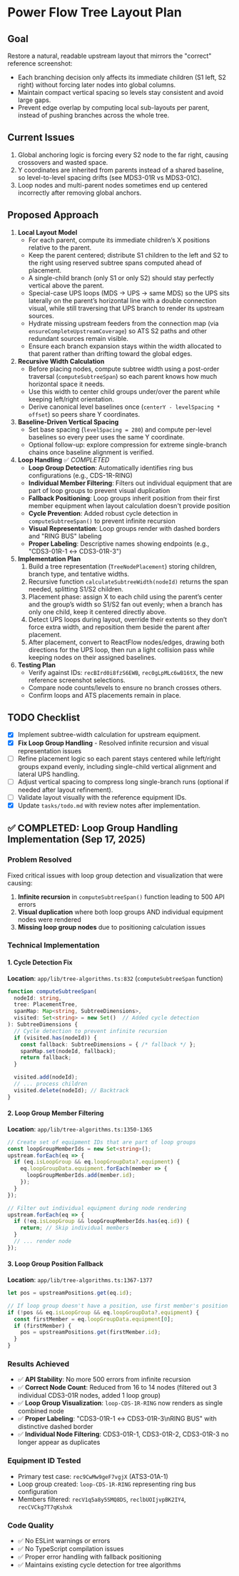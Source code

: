 # Power Flow Tree Layout Plan

## Goal
Restore a natural, readable upstream layout that mirrors the "correct" reference screenshot:
- Each branching decision only affects its immediate children (S1 left, S2 right) without forcing later nodes into global columns.
- Maintain compact vertical spacing so levels stay consistent and avoid large gaps.
- Prevent edge overlap by computing local sub-layouts per parent, instead of pushing branches across the whole tree.

## Current Issues
1. Global anchoring logic is forcing every S2 node to the far right, causing crossovers and wasted space.
2. Y coordinates are inherited from parents instead of a shared baseline, so level-to-level spacing drifts (see MDS3-01R vs MDS3-01C).
3. Loop nodes and multi-parent nodes sometimes end up centered incorrectly after removing global anchors.

## Proposed Approach
1. **Local Layout Model**
   - For each parent, compute its immediate children’s X positions relative to the parent.
   - Keep the parent centered; distribute S1 children to the left and S2 to the right using reserved subtree spans computed ahead of placement.
   - A single-child branch (only S1 or only S2) should stay perfectly vertical above the parent.
   - Special-case UPS loops (MDS → UPS → same MDS) so the UPS sits laterally on the parent’s horizontal line with a double connection visual, while still traversing that UPS branch to render its upstream sources.
   - Hydrate missing upstream feeders from the connection map (via `ensureCompleteUpstreamCoverage`) so ATS S2 paths and other redundant sources remain visible.
   - Ensure each branch expansion stays within the width allocated to that parent rather than drifting toward the global edges.
2. **Recursive Width Calculation**
   - Before placing nodes, compute subtree width using a post-order traversal (`computeSubtreeSpan`) so each parent knows how much horizontal space it needs.
   - Use this width to center child groups under/over the parent while keeping left/right orientation.
   - Derive canonical level baselines once (`centerY - levelSpacing * offset`) so peers share Y coordinates.
3. **Baseline-Driven Vertical Spacing**
   - Set base spacing (`levelSpacing = 280`) and compute per-level baselines so every peer uses the same Y coordinate.
   - Optional follow-up: explore compression for extreme single-branch chains once baseline alignment is verified.
4. **Loop Handling** ✅ *COMPLETED*
   - **Loop Group Detection**: Automatically identifies ring bus configurations (e.g., CDS-1R-RING)
   - **Individual Member Filtering**: Filters out individual equipment that are part of loop groups to prevent visual duplication
   - **Fallback Positioning**: Loop groups inherit position from their first member equipment when layout calculation doesn't provide position
   - **Cycle Prevention**: Added robust cycle detection in `computeSubtreeSpan()` to prevent infinite recursion
   - **Visual Representation**: Loop groups render with dashed borders and "RING BUS" labeling
   - **Proper Labeling**: Descriptive names showing endpoints (e.g., "CDS3-01R-1 ↔ CDS3-01R-3")
5. **Implementation Plan**
   1. Build a tree representation (`TreeNodePlacement`) storing children, branch type, and tentative widths.
   2. Recursive function `calculateSubtreeWidth(nodeId)` returns the span needed, splitting S1/S2 children.
   3. Placement phase: assign X to each child using the parent’s center and the group’s width so S1/S2 fan out evenly; when a branch has only one child, keep it centered directly above.
   4. Detect UPS loops during layout, override their extents so they don’t force extra width, and reposition them beside the parent after placement.
   5. After placement, convert to ReactFlow nodes/edges, drawing both directions for the UPS loop, then run a light collision pass while keeping nodes on their assigned baselines.
6. **Testing Plan**
   - Verify against IDs: `recBIrd0i8fzS6EWB`, `rec0gLpMLc6wB16tX`, the new reference screenshot selections.
   - Compare node counts/levels to ensure no branch crosses others.
   - Confirm loops and ATS placements remain in place.

## TODO Checklist
- [x] Implement subtree-width calculation for upstream equipment.
- [x] **Fix Loop Group Handling** - Resolved infinite recursion and visual representation issues
- [ ] Refine placement logic so each parent stays centered while left/right groups expand evenly, including single-child vertical alignment and lateral UPS handling.
- [ ] Adjust vertical spacing to compress long single-branch runs (optional if needed after layout refinement).
- [ ] Validate layout visually with the reference equipment IDs.
- [x] Update `tasks/todo.md` with review notes after implementation.

## ✅ COMPLETED: Loop Group Handling Implementation (Sep 17, 2025)

### **Problem Resolved**
Fixed critical issues with loop group detection and visualization that were causing:
1. **Infinite recursion** in `computeSubtreeSpan()` function leading to 500 API errors
2. **Visual duplication** where both loop groups AND individual equipment nodes were rendered
3. **Missing loop group nodes** due to positioning calculation issues

### **Technical Implementation**

#### 1. **Cycle Detection Fix**
**Location**: `app/lib/tree-algorithms.ts:832` (`computeSubtreeSpan` function)
```typescript
function computeSubtreeSpan(
  nodeId: string,
  tree: PlacementTree,
  spanMap: Map<string, SubtreeDimensions>,
  visited: Set<string> = new Set()  // Added cycle detection
): SubtreeDimensions {
  // Cycle detection to prevent infinite recursion
  if (visited.has(nodeId)) {
    const fallback: SubtreeDimensions = { /* fallback */ };
    spanMap.set(nodeId, fallback);
    return fallback;
  }

  visited.add(nodeId);
  // ... process children
  visited.delete(nodeId); // Backtrack
}
```

#### 2. **Loop Group Member Filtering**
**Location**: `app/lib/tree-algorithms.ts:1350-1365`
```typescript
// Create set of equipment IDs that are part of loop groups
const loopGroupMemberIds = new Set<string>();
upstream.forEach(eq => {
  if (eq.isLoopGroup && eq.loopGroupData?.equipment) {
    eq.loopGroupData.equipment.forEach(member => {
      loopGroupMemberIds.add(member.id);
    });
  }
});

// Filter out individual equipment during node rendering
upstream.forEach(eq => {
  if (!eq.isLoopGroup && loopGroupMemberIds.has(eq.id)) {
    return; // Skip individual members
  }
  // ... render node
});
```

#### 3. **Loop Group Position Fallback**
**Location**: `app/lib/tree-algorithms.ts:1367-1377`
```typescript
let pos = upstreamPositions.get(eq.id);

// If loop group doesn't have a position, use first member's position
if (!pos && eq.isLoopGroup && eq.loopGroupData?.equipment) {
  const firstMember = eq.loopGroupData.equipment[0];
  if (firstMember) {
    pos = upstreamPositions.get(firstMember.id);
  }
}
```

### **Results Achieved**
- ✅ **API Stability**: No more 500 errors from infinite recursion
- ✅ **Correct Node Count**: Reduced from 16 to 14 nodes (filtered out 3 individual CDS3-01R nodes, added 1 loop group)
- ✅ **Loop Group Visualization**: `loop-CDS-1R-RING` now renders as single combined node
- ✅ **Proper Labeling**: "CDS3-01R-1 ↔ CDS3-01R-3\nRING BUS" with distinctive dashed border
- ✅ **Individual Node Filtering**: CDS3-01R-1, CDS3-01R-2, CDS3-01R-3 no longer appear as duplicates

### **Equipment ID Tested**
- Primary test case: `rec9CwMw9geF7vgjX` (ATS3-01A-1)
- Loop group created: `loop-CDS-1R-RING` representing ring bus configuration
- Members filtered: `recV1q5a8y5SMQ8DS`, `reclbUOIjvpBK2IY4`, `recCVCkg7T7qKshxk`

### **Code Quality**
- ✅ No ESLint warnings or errors
- ✅ No TypeScript compilation issues
- ✅ Proper error handling with fallback positioning
- ✅ Maintains existing cycle detection for tree algorithms
